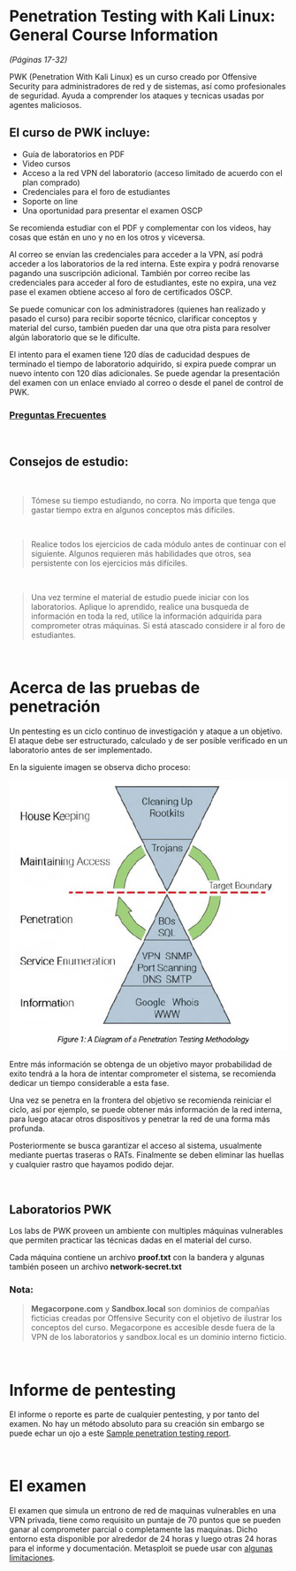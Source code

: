 # Penetration Testing with Kali Linux: General Course Information
*(Páginas 17-32)*

PWK (Penetration With Kali Linux) es un curso creado por Offensive Security para administradores de red y de sistemas, así como profesionales de seguridad. Ayuda a comprender los ataques y tecnicas usadas por agentes maliciosos.

## El curso de PWK incluye:

- Guía de laboratorios en PDF
- Video cursos
- Acceso a la red VPN del laboratorio (acceso limitado de acuerdo con el plan comprado)
- Credenciales para el foro de estudiantes
- Soporte on line
- Una oportunidad para presentar el examen OSCP

Se recomienda estudiar con el PDF y complementar con los videos, hay cosas que están en uno y no en los otros y viceversa.

Al correo se envían las credenciales para acceder a la VPN, así podrá acceder a los laboratorios de la red interna. Este expira y podrá renovarse pagando una suscripción adicional. También por correo recibe las credenciales para acceder al foro de estudiantes, este no expira, una vez pase el examen obtiene acceso al foro de certificados OSCP.

Se puede comunicar con los administradores (quienes han realizado y pasado el curso) para recibir soporte técnico, clarificar conceptos y material del curso, también pueden dar una que otra pista para resolver algún laboratorio que se le dificulte.

El intento para el examen tiene 120 días de caducidad despues de terminado el tiempo de laboratorio adquirido, si expira puede comprar un nuevo intento con 120 días adicionales. Se puede agendar la presentación del examen con un enlace enviado al correo o desde el panel de control de PWK.

### [Preguntas Frecuentes](https://help.offensive-security.com/hc/en-us/categories/360002666252-General-Frequently-Asked-Questions-FAQ-)

&nbsp;

## Consejos de estudio:

&nbsp;
> Tómese su tiempo estudiando, no corra. No importa que tenga que gastar tiempo extra en algunos conceptos más difíciles.

&nbsp;

> Realice todos los ejercicios de cada módulo antes de continuar con el siguiente. Algunos requieren más habilidades que otros, sea persistente con los ejercicios más difíciles.

&nbsp;

> Una vez termine el material de estudio puede iniciar con los laboratorios. Aplique lo aprendido, realice una busqueda de información en toda la red, utilice la información adquirida para comprometer otras máquinas. Si está atascado considere ir al foro de estudiantes.

&nbsp;

# Acerca de las pruebas de penetración

Un pentesting es un ciclo continuo de investigación y ataque a un objetivo. El ataque debe ser estructurado, calculado y de ser posible verificado en un laboratorio antes de ser implementado.

En la siguiente imagen se observa dicho proceso:

![adsfdf dfdf][diagram]

[diagram]: ./imagenes/PTM_diagram.png "Metodología de una prueba de penetración"

Entre más información se obtenga de un objetivo mayor probabilidad de exito tendrá a la hora de intentar comprometer el sistema, se recomienda dedicar un tiempo considerable a esta fase.

Una vez se penetra en la frontera del objetivo se recomienda reiniciar el ciclo, así por ejemplo, se puede obtener más información de la red interna, para luego atacar otros dispositivos y penetrar la red de una forma más profunda.

Posteriormente se busca garantizar el acceso al sistema, usualmente mediante puertas traseras o RATs. Finalmente se deben eliminar las huellas y cualquier rastro que hayamos podido dejar. 

&nbsp;

## Laboratorios PWK

Los labs de PWK proveen un ambiente con multiples máquinas vulnerables que permiten practicar las técnicas dadas en el material del curso.

Cada máquina contiene un archivo **proof.txt** con la bandera y algunas también poseen un archivo **network-secret.txt** 

### Nota:
> **Megacorpone.com** y **Sandbox.local** son dominios de compañías ficticias creadas por Offensive Security con el objetivo de ilustrar los conceptos del curso. Megacorpone es accesible desde fuera de la VPN de los laboratorios y sandbox.local es un dominio interno ficticio.

&nbsp;

# Informe de pentesting

El informe o reporte es parte de cualquier pentesting, y por tanto del examen. No hay un método absoluto para su creación sin embargo se puede echar un ojo a este [Sample penetration testing report](https://www.offensive-security.com/reports/sample-penetration-testing-report.pdf).

&nbsp;

# El examen

El examen que simula un entrono de red de maquinas vulnerables en una VPN privada, tiene como requisito un puntaje de 70 puntos que se pueden ganar al comprometer parcial o completamente las maquinas. Dicho entorno esta disponible por alrededor de 24 horas y luego otras 24 horas para el informe y documentación. Metasploit se puede usar con [algunas limitaciones](https://help.offensive-security.com/hc/en-us/articles/360040165632#metasploit-restrictions).